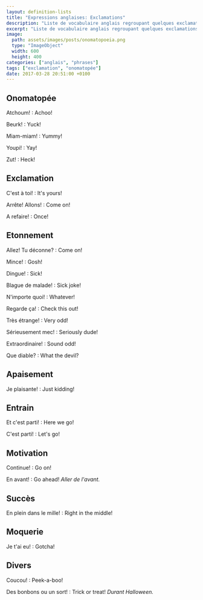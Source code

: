 ```yaml
---
layout: definition-lists
title: "Expressions anglaises: Exclamations"
description: "Liste de vocabulaire anglais regroupant quelques exclamations et onomatopées courantes."
excerpt: "Liste de vocabulaire anglais regroupant quelques exclamations et onomatopées courantes."
image:
  path: assets/images/posts/onomatopoeia.png
  type: "ImageObject"
  width: 600
  height: 400
categories: ["anglais", "phrases"]
tags: ["exclamation", "onomatopée"]
date: 2017-03-28 20:51:00 +0100
---
```


## Onomatopée

Atchoum!
: Achoo!

Beurk!
: Yuck!

Miam-miam!
: Yummy!

Youpi!
: Yay!

Zut!
: Heck!


## Exclamation

C'est à toi!
: It's yours!

Arrête! Allons!
: Come on!

A refaire!
:	Once!


## Etonnement

Allez! Tu déconne?
: Come on!

Mince!
: Gosh!

Dingue!
: Sick!

Blague de malade!
: Sick joke!

N'importe quoi!
: Whatever!

Regarde ça!
: Check this out!

Très étrange!
: Very odd!

Sérieusement mec!
: Seriously dude!

Extraordinaire!
: Sound odd!

Que diable?
: What the devil?


## Apaisement

Je plaisante!
: Just kidding!


## Entrain

Et c'est parti!
: Here we go!

C'est parti!
: Let's go!


## Motivation

Continue!
: Go on!

En avant!
: Go ahead!
*Aller de l'avant.*


## Succès

En plein dans le mille!
: Right in the middle!


## Moquerie

Je t'ai eu!
: Gotcha!


## Divers

Coucou!
: Peek-a-boo!

Des bonbons ou un sort!
: Trick or treat!
*Durant Halloween.*
